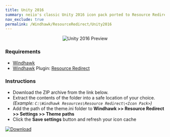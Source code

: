 ```yaml
---
title: Unity 2016
summary: neiio's classic Unity 2016 icon pack ported to Resource Redirect.
nav_exclude: true
permalink: /Windhawk/ResourceRedirect/Unity2016
---
```


<div align="center">
  <img src="https://gitlab.com/the-back-room/windhawk/resource-redirect/unity-series/unity-2016/-/raw/main/Extras/Preview.bmp" alt="Unity 2016 Preview" style="max-width: 100%; height: auto;">
</div>

### Requirements

- [Windhawk](https://windhawk.net/)
- [Windhawk](https://windhawk.net/) Plugin: [Resource Redirect](https://windhawk.net/mods/icon-resource-redirect)

### Instructions

 - Download the ZIP archive from the link below.
 - Extract the contents of the folder into a safe location of your choice. *(Example: `C:\Windhawk Resources\Resource Redirect\<Icon Pack>`)*
 - Add the path of the theme.ini folder to **Windhawk >> Resource Redirect >> Settings >> Theme paths**
 - Click the **Save settings** button and refresh your icon cache

[![Download](https://img.shields.io/badge/Download-black?style=plastic&logoColor=white&logoSize=auto&labelColor=green&color=black&cacheSeconds=3600)](https://gitlab.com/the-back-room/windhawk/resource-redirect/unity-series/unity-2016/-/archive/main/unity-2016-main.zip)
